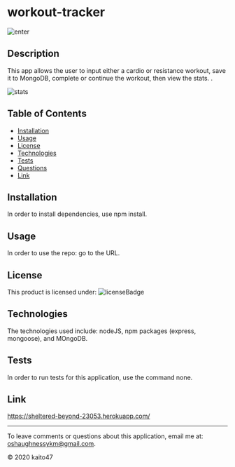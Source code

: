 # workout-tracker

![enter](https://img.shields.io/badge/badge-none-brightgreen)

## Description 

This app allows the user to input either a cardio or resistance workout, save it to MongoDB, complete or continue the workout, then view the stats. .

![stats](https://img.shields.io/badge/badge-none-brightgreen)

## Table of Contents
* [Installation](#installation)
* [Usage](#usage)
* [License](#license)
* [Technologies](#technologies)
* [Tests](#tests)
* [Questions](#email)
* [Link](#link)

## Installation 

In order to install dependencies, use npm install.
    
## Usage

In order to use the repo: go to the URL. 

## License

This product is licensed under: ![licenseBadge](https://img.shields.io/badge/badge-none-brightgreen)

## Technologies

The technologies used include: nodeJS, npm packages (express, mongoose), and MOngoDB. 

## Tests

In order to run tests for this application, use the command none.

## Link

https://sheltered-beyond-23053.herokuapp.com/

----
To leave comments or questions about this application, email me at: oshaughnessykm@gmail.com.

© 2020 kaito47